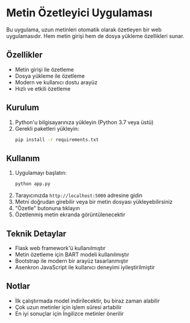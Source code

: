 # Metin Özetleyici Uygulaması

Bu uygulama, uzun metinleri otomatik olarak özetleyen bir web uygulamasıdır. Hem metin girişi hem de dosya yükleme özellikleri sunar.

## Özellikler

- Metin girişi ile özetleme
- Dosya yükleme ile özetleme
- Modern ve kullanıcı dostu arayüz
- Hızlı ve etkili özetleme

## Kurulum

1. Python'u bilgisayarınıza yükleyin (Python 3.7 veya üstü)
2. Gerekli paketleri yükleyin:
   ```bash
   pip install -r requirements.txt
   ```

## Kullanım

1. Uygulamayı başlatın:
   ```bash
   python app.py
   ```
2. Tarayıcınızda `http://localhost:5000` adresine gidin
3. Metni doğrudan girebilir veya bir metin dosyası yükleyebilirsiniz
4. "Özetle" butonuna tıklayın
5. Özetlenmiş metin ekranda görüntülenecektir

## Teknik Detaylar

- Flask web framework'ü kullanılmıştır
- Metin özetleme için BART modeli kullanılmıştır
- Bootstrap ile modern bir arayüz tasarlanmıştır
- Asenkron JavaScript ile kullanıcı deneyimi iyileştirilmiştir

## Notlar

- İlk çalıştırmada model indirilecektir, bu biraz zaman alabilir
- Çok uzun metinler için işlem süresi artabilir
- En iyi sonuçlar için İngilizce metinler önerilir 
